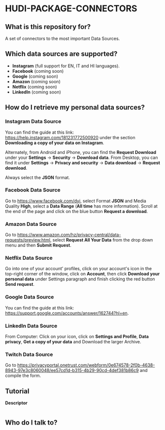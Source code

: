 # HUDI-PACKAGE-CONNECTORS #

## What is this repository for? ##
A set of connectors to the most important Data Sources. 

## Which data sources are supported? ##
- **Instagram** (full support for EN, IT and HI languages).
- **Facebook** (coming soon)
- **Google** (coming soon)
- **Amazon** (coming soon)
- **Netflix** (coming soon)
- **LinkedIn** (coming soon)

## How do I retrieve my personal data sources? ##

### Instagram Data Source ###
You can find the guide at this link: https://help.instagram.com/181231772500920 under the section **Downloading a copy of your data on Instagram**.

Alternately, from Android and iPhone, you can find the **Request Download** under your **Settings** -> **Security** -> **Download data**. From Desktop, you can find it under **Settings** -> **Privacy and security**
-> **Data download** -> **Request download**.

Always select the **JSON** format.


### Facebook Data Source ###
Go to https://www.facebook.com/dyi, select Format **JSON** and Media Quality **High**, select a **Data Range** (**All time** has more information). Scroll at the end of the page and click on the blue button **Request a download**. 

### Amazon Data Source ###
Go to https://www.amazon.com/hz/privacy-central/data-requests/preview.html, select **Request All Your Data** from the drop down menu and then **Submit Request**.

### Netflix Data Source ###
Go into one of your account' profiles, click on your account's icon in the top-right corner of the window, click on **Account**, then click **Download your personal data** under Settings paragraph and finish clicking the red button **Send request**.

### Google Data Source ###
You can find the guide at this link: https://support.google.com/accounts/answer/162744?hl=en.

### LinkedIn Data Source ###
From Computer: Click on your icon, click on **Settings and Profile**, **Data privacy**, **Get a copy of your data** and Download the larger Archive.

### Twitch Data Source ###
Go to https://privacyportal.onetrust.com/webform/0e674578-2f0b-4638-8943-97e3c8060048/ee57cd1d-b315-4b29-90cd-4def381b86c9 and compile the form.


## Tutorial ##
**Descriptor**
```

```
## Who do I talk to? ##
